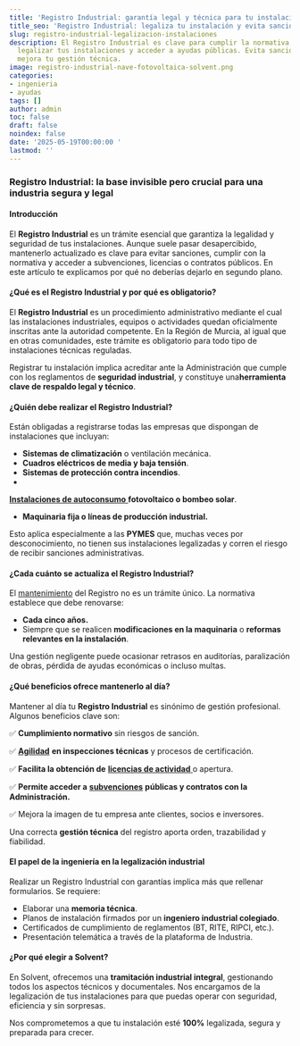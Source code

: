 ```yaml
---
title: 'Registro Industrial: garantía legal y técnica para tu instalación'
title_seo: 'Registro Industrial: legaliza tu instalación y evita sanciones'
slug: registro-industrial-legalizacion-instalaciones
description: El Registro Industrial es clave para cumplir la normativa,
  legalizar tus instalaciones y acceder a ayudas públicas. Evita sanciones y
  mejora tu gestión técnica.
image: registro-industrial-nave-fotovoltaica-solvent.png
categories:
- ingenieria
- ayudas
tags: []
author: admin
toc: false
draft: false
noindex: false
date: '2025-05-19T00:00:00 '
lastmod: ''
---
```

### **Registro Industrial: la base invisible pero crucial para una industria segura y legal**

#### **Introducción**

El **Registro Industrial** es un trámite esencial que garantiza la legalidad y seguridad de tus instalaciones. Aunque suele pasar desapercibido, mantenerlo actualizado es clave para evitar sanciones, cumplir con la normativa y acceder a subvenciones, licencias o contratos públicos. En este artículo te explicamos por qué no deberías dejarlo en segundo plano.

#### **¿Qué es el Registro Industrial y por qué es obligatorio?**

El **Registro Industrial** es un procedimiento administrativo mediante el cual las instalaciones industriales, equipos o actividades quedan oficialmente inscritas ante la autoridad competente. En la Región de Murcia, al igual que en otras comunidades, este trámite es obligatorio para todo tipo de instalaciones técnicas reguladas.

Registrar tu instalación implica acreditar ante la Administración que cumple con los reglamentos de **seguridad industrial**, y constituye una**herramienta clave de respaldo legal y técnico**.

#### **¿Quién debe realizar el Registro Industrial?**

Están obligadas a registrarse todas las empresas que dispongan de instalaciones que incluyan:

- **Sistemas de climatización** o ventilación mecánica.
- **Cuadros eléctricos de media y baja tensión**.
- **Sistemas de protección contra incendios**.
- 
[**Instalaciones de autoconsumo** ](https://solventie.es/claves-instalar-energia-solar/) **fotovoltaico o bombeo solar**.
- **Maquinaria fija o líneas de producción industrial.**

Esto aplica especialmente a las **PYMES** que, muchas veces por desconocimiento, no tienen sus instalaciones legalizadas y corren el riesgo de recibir sanciones administrativas.

#### **¿Cada cuánto se actualiza el Registro Industrial?**

El [mantenimiento](https://solventie.es/necesita-mantenimiento-instalacion-solar-fotovoltaica/) del Registro no es un trámite único. La normativa establece que debe renovarse:

- **Cada cinco años.**
- Siempre que se realicen **modificaciones en la maquinaria** o **reformas relevantes en la instalación**.

Una gestión negligente puede ocasionar retrasos en auditorías, paralización de obras, pérdida de ayudas económicas o incluso multas.

#### **¿Qué beneficios ofrece mantenerlo al día?**

Mantener al día tu **Registro Industrial** es sinónimo de gestión profesional. Algunos beneficios clave son:

✅ **Cumplimiento normativo** sin riesgos de sanción.

✅ [**Agilidad**](https://solventie.es/auditoria-energetica-industrial-eficiencia-costes/) **en inspecciones técnicas** y procesos de certificación.

✅ **Facilita la obtención de** [**licencias de actividad** ](https://solventie.es/licencia-actividad-apertura/)o apertura.

✅ **Permite acceder a** [**subvenciones**](https://solventie.es/subvencion-2025-fotovoltaica/) **públicas y contratos con la Administración.**

✅ Mejora la imagen de tu empresa ante clientes, socios e inversores.

Una correcta **gestión técnica** del registro aporta orden, trazabilidad y fiabilidad.

#### **El papel de la ingeniería en la legalización industrial**

Realizar un Registro Industrial con garantías implica más que rellenar formularios. Se requiere:

- Elaborar una **memoria técnica**.
- Planos de instalación firmados por un **ingeniero industrial colegiado**.
- Certificados de cumplimiento de reglamentos (BT, RITE, RIPCI, etc.).
- Presentación telemática a través de la plataforma de Industria.

#### **¿Por qué elegir a Solvent?**

En Solvent, ofrecemos una **tramitación industrial integral**, gestionando todos los aspectos técnicos y documentales. Nos encargamos de la legalización de tus instalaciones para que puedas operar con seguridad, eficiencia y sin sorpresas.

Nos comprometemos a que tu instalación esté **100%** legalizada, segura y preparada para crecer.

 
